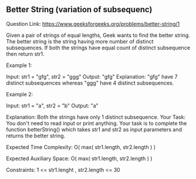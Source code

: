 ## Better String (variation of subsequenc)

Question Link: https://www.geeksforgeeks.org/problems/better-string/1

Given a pair of strings of equal lengths, Geek wants to find the better string. The better string is the string having more number of distinct subsequences. If both the strings have equal count of distinct subsequence then return str1.

Example 1:

Input:
str1 = "gfg", str2 = "ggg"
Output: "gfg"
Explanation: "gfg" have 7 distinct subsequences whereas "ggg" have 4 distinct subsequences. 

Example 2:

Input: str1 = "a", str2 = "b"
Output: "a"

Explanation: Both the strings have only 1 distinct subsequence. 
Your Task:
You don't need to read input or print anything. Your task is to complete the function betterString() which takes str1 and str2 as input parameters and returns the better string.

Expected Time Complexity: O( max( str1.length, str2.length ) )

Expected Auxiliary Space: O( max( str1.length, str2.length ) )

Constraints:
1 <= str1.lenght , str2.length <= 30